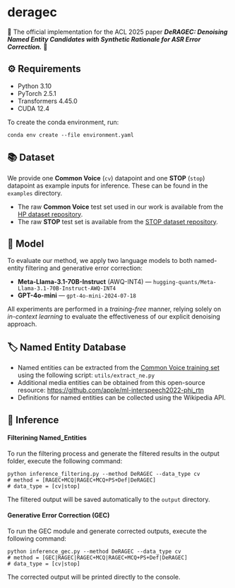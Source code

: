 # deragec
🌟 The official implementation for the ACL 2025 paper **_DeRAGEC: Denoising Named Entity Candidates with Synthetic Rationale for ASR Error Correction._** 🌟

## ⚙️ Requirements
- Python 3.10
- PyTorch 2.5.1
- Transformers 4.45.0
- CUDA 12.4

To create the conda environment, run:
```
conda env create --file environment.yaml
```


## 📚 Dataset

We provide one **Common Voice** (`cv`) datapoint and one **STOP** (`stop`) datapoint as example inputs for inference. These can be found in the `examples` directory.

- The raw **Common Voice** test set used in our work is available from the [HP dataset repository](https://github.com/Hypotheses-Paradise/HP-v0).
- The raw **STOP** test set is available from the [STOP dataset repository](https://github.com/facebookresearch/fairseq/tree/main/examples/audio_nlp/nlu).


## 🤖 Model
To evaluate our method, we apply two language models to both named-entity filtering and generative error correction:

- **Meta-Llama-3.1-70B-Instruct** (AWQ-INT4) — ```hugging-quants/Meta-Llama-3.1-70B-Instruct-AWQ-INT4```
- **GPT-4o-mini** — ```gpt-4o-mini-2024-07-18```

All experiments are performed in a *training-free* manner, relying solely on *in-context learning* to evaluate the effectiveness of our explicit denoising approach.


## 🏷️ Named Entity Database

- Named entities can be extracted from the [Common Voice training set](https://commonvoice.mozilla.org/en/datasets) using the following script: ```utils/extract_ne.py```
- Additional media entities can be obtained from this open-source resource:
https://github.com/apple/ml-interspeech2022-phi_rtn
- Definitions for named entities can be collected using the Wikipedia API. 


## 🚀 Inference
#### Filterining Named_Entities
To run the filtering process and generate the filtered results in the output folder, execute the following command:
``` 
python inference_filtering.py --method DeRAGEC --data_type cv
# method = [RAGEC+MCQ|RAGEC+MCQ+PS+Def|DeRAGEC]
# data_type = [cv|stop]
```
The filtered output will be saved automatically to the ```output``` directory.

#### Generative Error Correction (GEC)
To run the GEC module and generate corrected outputs, execute the following command:
``` 
python inference_gec.py --method DeRAGEC --data_type cv
# method = [GEC|RAGEC|RAGEC+MCQ|RAGEC+MCQ+PS+Def|DeRAGEC]
# data_type = [cv|stop]
```
The corrected output will be printed directly to the console.
